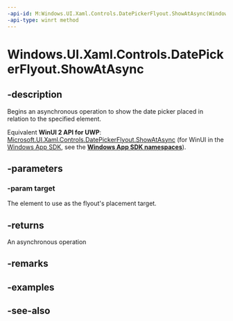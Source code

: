 ```yaml
---
-api-id: M:Windows.UI.Xaml.Controls.DatePickerFlyout.ShowAtAsync(Windows.UI.Xaml.FrameworkElement)
-api-type: winrt method
---
```


<!-- Method syntax
public Windows.Foundation.IAsyncOperation<Windows.Foundation.IReference<Windows.Foundation.DateTime>> ShowAtAsync(Windows.UI.Xaml.FrameworkElement target)
-->

# Windows.UI.Xaml.Controls.DatePickerFlyout.ShowAtAsync

## -description
Begins an asynchronous operation to show the date picker placed in relation to the specified element.

Equivalent **WinUI 2 API for UWP**: [Microsoft.UI.Xaml.Controls.DatePickerFlyout.ShowAtAsync](/windows/winui/api/microsoft.ui.xaml.controls.datepickerflyout.showatasync) (for WinUI in the [Windows App SDK](/windows/apps/windows-app-sdk/), see the **[Windows App SDK namespaces](/windows/windows-app-sdk/api/winrt/)**).

## -parameters
### -param target
The element to use as the flyout's placement target.

## -returns
An asynchronous operation

## -remarks

## -examples

## -see-also

